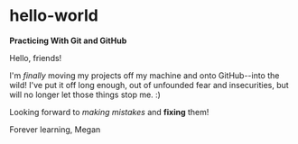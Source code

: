 # hello-world

**Practicing With Git and GitHub**

Hello, friends!

I'm *finally* moving my projects off my machine and onto GitHub--into the wild! I've put it off long enough, out of unfounded fear and insecurities, but will no longer let those things stop me. :) 

Looking forward to *making mistakes* and **fixing** them!

Forever learning,
Megan
